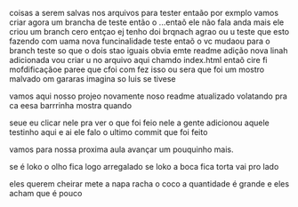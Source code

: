 
coisas a serem salvas  nos arquivos para tester entaão por exmplo vamos criar agora um brancha de teste então o ...entaõ ele não fala anda mais ele criou um branch cero entçao ej tenho doi brqnach agrao ou u teste que esto fazendo com uama nova funcinalidade teste entaõ o vc mudaou para o branch teste so que o dois stao iguais obvia emte readme adição nova linah adicionada vou criar u no arquivo aqui chamdo index.html entaõ cire fi  mofdificaçãoe  paree que cfoi com fez isso ou sera que foi um mostro malvado om gararas imagina so luis se tivese 


vamos aqui nosso projeo novamente noso readme atualizado volatando pra ca eesa barrrinha mostra quando 



seue eu clicar nele pra ver o que foi feio nele a gente  adicionou aquele testinho aqui e ai ele falo o ultimo commit que foi feito




vamos para nossa proxima aula avançar um pouquinho mais.



se é loko o olho fica logo arregalado se loko a boca fica torta vai pro lado 




eles querem cheirar mete a napa racha o coco a quantidade é grande e eles acham que é pouco 




